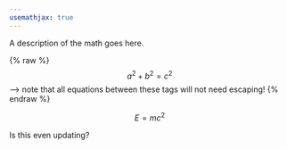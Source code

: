 ```yaml
---
usemathjax: true
---
```


A description of the math goes here.

 {% raw %}
  $$a^2 + b^2 = c^2$$ --> note that all equations between these tags will not need escaping! 
 {% endraw %}

$$E=mc^2$$

Is this even updating?
